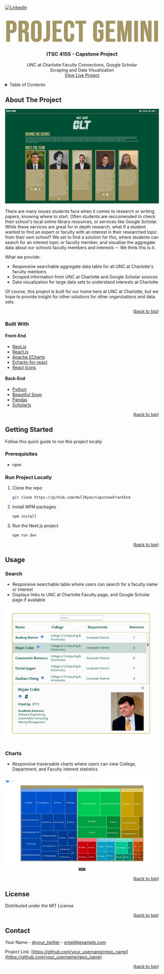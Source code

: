 <div id="top"></div>

<!-- PROJECT SHIELDS -->
[![LinkedIn][linkedin-shield]][linkedin-url]

<!-- PROJECT LOGO -->
<br />
<div align="center">
  <a href="https://github.com/othneildrew/Best-README-Template">
    <img src="public/logos/logo.png" alt="Logo">
  </a>

  <h3 align="center">ITSC 4155 - Capstone Project</h3>

  <p align="center">
    UNC at Charlotte Faculty Connections, Google Scholar
    <br/>
    Scraping and Data Visualization
    <br />
    <a href="https://capstone-front-end-lime.vercel.app/">View Live Project</a>

</div>

<!-- TABLE OF CONTENTS -->
<details>
  <summary>Table of Contents</summary>
  <ol>
    <li>
      <a href="#about-the-project">About The Project</a>
      <ul>
        <li><a href="#built-with">Built With</a></li>
      </ul>
    </li>
    <li>
      <a href="#getting-started">Getting Started</a>
      <ul>
        <li><a href="#prerequisites">Prerequisites</a></li>
        <li><a href="#installation">Installation</a></li>
      </ul>
    </li>
    <li><a href="#usage">Usage</a></li>
    <li><a href="#roadmap">Roadmap</a></li>
    <li><a href="#contributing">Contributing</a></li>
    <li><a href="#license">License</a></li>
    <li><a href="#contact">Contact</a></li>
    <li><a href="#acknowledgments">Acknowledgments</a></li>
  </ol>
</details>

<!-- ABOUT THE PROJECT -->

## About The Project

[![Home Page Screenshot][home-screenshot]](https://capstone-front-end-lime.vercel.app/)

There are many issues students face when it comes to research or writing papers, knowing where to start. Often students are reccomended to check their school's local online library resources, or services like Google Scholar. While these services are great for in depth research, what if a student wanted to find an expert or faculty with an interest in their researched topic from their own school? We set to find a solution for this, where students can search for an interest topic or faculty member, and visualize the aggregate data about our schools faculty members and interests -- We think this is it.

What we provide:

- Responsive searchable aggregate data table for all UNC at Charlotte's faculty members
- Scraped information from UNC at Charlotte and Google Scholar sources
- Data visualization for large data sets to understand interests at Charlotte

Of course, this project is built for our home here at UNC at Charlotte, but we hope to provide insight for other solutions for other organizations and data sets.

<p align="right">(<a href="#top">back to top</a>)</p>

### Built With

#### Front-End

- [Next.js](https://nextjs.org/)
- [React.js](https://reactjs.org/)
- [Apache ECharts](https://echarts.apache.org/en/index.html/)
- [Echarts-for-react](https://www.npmjs.com/package/echarts-for-react/)
- [React Icons](https://react-icons.github.io/react-icons/)

#### Back-End

- [Python](https://www.python.org/)
- [Beautiful Soup](https://beautiful-soup-4.readthedocs.io/en/latest/)
- [Pandas](https://pandas.pydata.org/)
- [Scholarly](https://scholarly.readthedocs.io/en/stable/quickstart.html)

<p align="right">(<a href="#top">back to top</a>)</p>

<!-- GETTING STARTED -->

## Getting Started

Follow this quick guide to run this project locally

### Prerequisites

- npm

### Run Project Locally

1. Clone the repo

   ```sh
   git clone https://github.com/HullRyan/CapstoneFrontEnd
   ```

3. Install NPM packages

   ```sh
   npm install
   ```

3. Run the Next.js project

   ```sh
   npm run dev
   ```

<p align="right">(<a href="#top">back to top</a>)</p>

<!-- USAGE EXAMPLES -->

## Usage

### Search

- Responsive searchable table where users can search for a faculty name or interest
- Displays links to UNC at Charlotte Faculty page, and Google Scholar page if available

[![Search Page Screenshot][search-screenshot]](https://capstone-front-end-lime.vercel.app/data)

### Charts

- Responsive traversable charts where users can view College, Department, and Faculty interest statistics

[![Charts Page Screenshot][charts-screenshot]](https://capstone-front-end-lime.vercel.app/charts)

<p align="right">(<a href="#top">back to top</a>)</p>

<!-- LICENSE -->

## License

Distributed under the MIT License

<p align="right">(<a href="#top">back to top</a>)</p>

<!-- CONTACT -->

## Contact

Your Name - [@your_twitter](https://twitter.com/your_username) - email@example.com

Project Link: [https://github.com/your_username/repo_name](https://github.com/your_username/repo_name)

<p align="right">(<a href="#top">back to top</a>)</p>

<!-- MARKDOWN LINKS & IMAGES -->
<!-- https://www.markdownguide.org/basic-syntax/#reference-style-links -->

[linkedin-shield]: https://img.shields.io/badge/-LinkedIn-black.svg?style=for-the-badge&logo=linkedin&colorB=555
[linkedin-url]: https://www.linkedin.com/in/ryan-hull-478b64178
[home-screenshot]: public/images/home-screenshot.png
[search-screenshot]: public/images/search-screenshot.png
[charts-screenshot]: public/images/charts-screenshot.png
